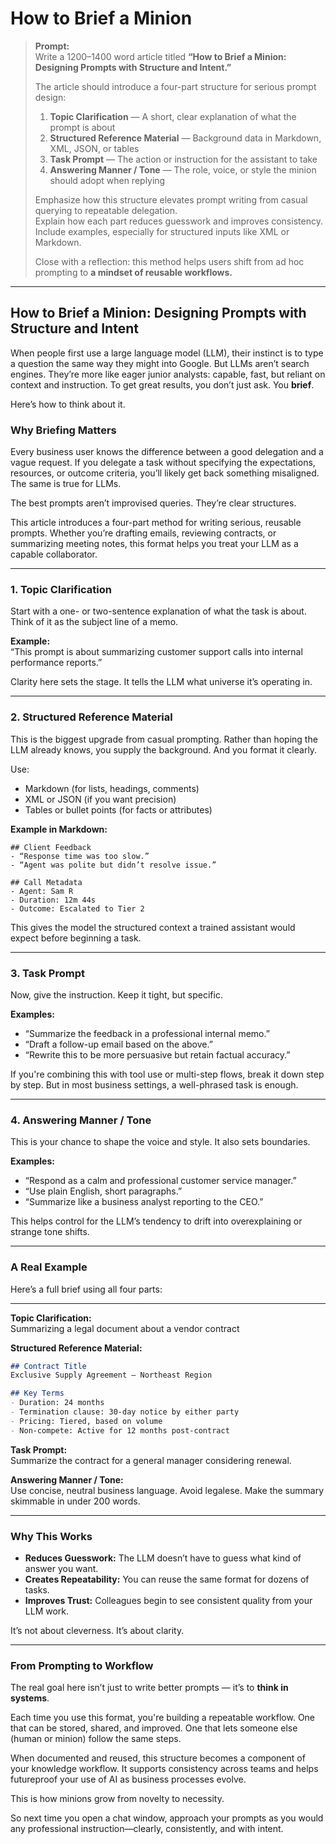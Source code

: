 # How to Brief a Minion

> **Prompt:**  
> Write a 1200–1400 word article titled **“How to Brief a Minion: Designing Prompts with Structure and Intent.”**  
>
> The article should introduce a four-part structure for serious prompt design:
> 
> 1. **Topic Clarification** — A short, clear explanation of what the prompt is about  
> 2. **Structured Reference Material** — Background data in Markdown, XML, JSON, or tables  
> 3. **Task Prompt** — The action or instruction for the assistant to take  
> 4. **Answering Manner / Tone** — The role, voice, or style the minion should adopt when replying
>
> Emphasize how this structure elevates prompt writing from casual querying to repeatable delegation.  
> Explain how each part reduces guesswork and improves consistency.  
> Include examples, especially for structured inputs like XML or Markdown.  
> 
> Close with a reflection: this method helps users shift from ad hoc prompting to **a mindset of reusable workflows.**

---

## How to Brief a Minion: Designing Prompts with Structure and Intent

When people first use a large language model (LLM), their instinct is to type a question the same way they might into Google. But LLMs aren’t search engines. They’re more like eager junior analysts: capable, fast, but reliant on context and instruction. To get great results, you don’t just ask. You **brief**.

Here’s how to think about it.

### Why Briefing Matters

Every business user knows the difference between a good delegation and a vague request. If you delegate a task without specifying the expectations, resources, or outcome criteria, you’ll likely get back something misaligned. The same is true for LLMs.

The best prompts aren’t improvised queries. They’re clear structures.

This article introduces a four-part method for writing serious, reusable prompts. Whether you’re drafting emails, reviewing contracts, or summarizing meeting notes, this format helps you treat your LLM as a capable collaborator.

---

### 1. **Topic Clarification**  
Start with a one- or two-sentence explanation of what the task is about. Think of it as the subject line of a memo.

**Example:**  
“This prompt is about summarizing customer support calls into internal performance reports.”

Clarity here sets the stage. It tells the LLM what universe it’s operating in.

---

### 2. **Structured Reference Material**  
This is the biggest upgrade from casual prompting. Rather than hoping the LLM already knows, you supply the background. And you format it clearly.

Use:
- Markdown (for lists, headings, comments)
- XML or JSON (if you want precision)
- Tables or bullet points (for facts or attributes)

**Example in Markdown:**

```
## Client Feedback
- “Response time was too slow.”
- “Agent was polite but didn’t resolve issue.”

## Call Metadata
- Agent: Sam R
- Duration: 12m 44s
- Outcome: Escalated to Tier 2
```

This gives the model the structured context a trained assistant would expect before beginning a task.

---

### 3. **Task Prompt**  
Now, give the instruction. Keep it tight, but specific.

**Examples:**
- “Summarize the feedback in a professional internal memo.”  
- “Draft a follow-up email based on the above.”  
- “Rewrite this to be more persuasive but retain factual accuracy.”

If you're combining this with tool use or multi-step flows, break it down step by step. But in most business settings, a well-phrased task is enough.

---

### 4. **Answering Manner / Tone**  
This is your chance to shape the voice and style. It also sets boundaries.

**Examples:**
- “Respond as a calm and professional customer service manager.”  
- “Use plain English, short paragraphs.”  
- “Summarize like a business analyst reporting to the CEO.”

This helps control for the LLM’s tendency to drift into overexplaining or strange tone shifts.

---

### A Real Example

Here’s a full brief using all four parts:

---

**Topic Clarification:**  
Summarizing a legal document about a vendor contract

**Structured Reference Material:**
```markdown
## Contract Title
Exclusive Supply Agreement – Northeast Region

## Key Terms
- Duration: 24 months
- Termination clause: 30-day notice by either party
- Pricing: Tiered, based on volume
- Non-compete: Active for 12 months post-contract
```

**Task Prompt:**  
Summarize the contract for a general manager considering renewal.

**Answering Manner / Tone:**  
Use concise, neutral business language. Avoid legalese. Make the summary skimmable in under 200 words.

---

### Why This Works

- **Reduces Guesswork:** The LLM doesn’t have to guess what kind of answer you want.
- **Creates Repeatability:** You can reuse the same format for dozens of tasks.
- **Improves Trust:** Colleagues begin to see consistent quality from your LLM work.

It’s not about cleverness. It’s about clarity.

---

### From Prompting to Workflow

The real goal here isn’t just to write better prompts — it’s to **think in systems**.

Each time you use this format, you're building a repeatable workflow. One that can be stored, shared, and improved. One that lets someone else (human or minion) follow the same steps.

When documented and reused, this structure becomes a component of your knowledge workflow. It supports consistency across teams and helps futureproof your use of AI as business processes evolve.

This is how minions grow from novelty to necessity.

So next time you open a chat window, approach your prompts as you would any professional instruction—clearly, consistently, and with intent.